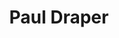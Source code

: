 ---
title: "Paul Draper"
summary: "Vocalist, guitar player and songwriter for , also sound engineer, producer, he owns . He released two EPs in 2016 and released his debut solo album in 2017."
image: "paul-draper.jpg"
apple_music_artist_url: "https://music.apple.com/gb/artist/paul-draper/1110532313"
---
